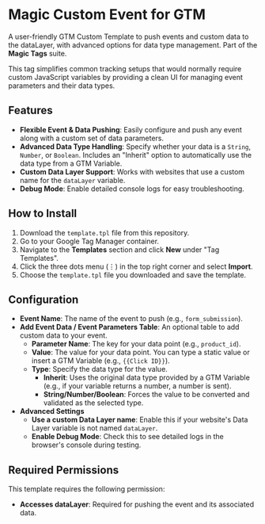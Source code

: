 # Magic Custom Event for GTM

A user-friendly GTM Custom Template to push events and custom data to the dataLayer, with advanced options for data type management. Part of the **Magic Tags** suite.

This tag simplifies common tracking setups that would normally require custom JavaScript variables by providing a clean UI for managing event parameters and their data types.

## Features

-   **Flexible Event & Data Pushing**: Easily configure and push any event along with a custom set of data parameters.
-   **Advanced Data Type Handling**: Specify whether your data is a `String`, `Number`, or `Boolean`. Includes an "Inherit" option to automatically use the data type from a GTM Variable.
-   **Custom Data Layer Support**: Works with websites that use a custom name for the `dataLayer` variable.
-   **Debug Mode**: Enable detailed console logs for easy troubleshooting.

## How to Install

1.  Download the `template.tpl` file from this repository.
2.  Go to your Google Tag Manager container.
3.  Navigate to the **Templates** section and click **New** under "Tag Templates".
4.  Click the three dots menu (⋮) in the top right corner and select **Import**.
5.  Choose the `template.tpl` file you downloaded and save the template.

## Configuration

-   **Event Name**: The name of the event to push (e.g., `form_submission`).
-   **Add Event Data / Event Parameters Table**: An optional table to add custom data to your event.
    -   **Parameter Name**: The key for your data point (e.g., `product_id`).
    -   **Value**: The value for your data point. You can type a static value or insert a GTM Variable (e.g., `{{Click ID}}`).
    -   **Type**: Specify the data type for the value.
        -   **Inherit**: Uses the original data type provided by a GTM Variable (e.g., if your variable returns a number, a number is sent).
        -   **String/Number/Boolean**: Forces the value to be converted and validated as the selected type.
-   **Advanced Settings**
    -   **Use a custom Data Layer name**: Enable this if your website's Data Layer variable is not named `dataLayer`.
    -   **Enable Debug Mode**: Check this to see detailed logs in the browser's console during testing.

## Required Permissions

This template requires the following permission:

-   **Accesses dataLayer**: Required for pushing the event and its associated data.
